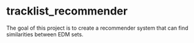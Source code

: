 # tracklist_recommender
The goal of this project is to create a recommender system that can find similarities between EDM sets.
